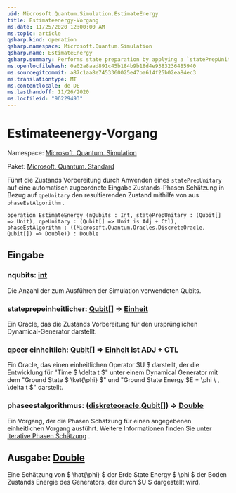 ```yaml
---
uid: Microsoft.Quantum.Simulation.EstimateEnergy
title: Estimateenergy-Vorgang
ms.date: 11/25/2020 12:00:00 AM
ms.topic: article
qsharp.kind: operation
qsharp.namespace: Microsoft.Quantum.Simulation
qsharp.name: EstimateEnergy
qsharp.summary: Performs state preparation by applying a `statePrepUnitary` on an automatically allocated input state phase estimation with respect to `qpeUnitary`on the resulting state using a `phaseEstAlgorithm`.
ms.openlocfilehash: 0a02a8aad891c45b184b9b18d4e9383236485940
ms.sourcegitcommit: a87c1aa8e7453360025e47ba614f25b02ea84ec3
ms.translationtype: MT
ms.contentlocale: de-DE
ms.lasthandoff: 11/26/2020
ms.locfileid: "96229493"
---
```

# <a name="estimateenergy-operation"></a>Estimateenergy-Vorgang

Namespace: [Microsoft. Quantum. Simulation](xref:Microsoft.Quantum.Simulation)

Paket: [Microsoft. Quantum. Standard](https://nuget.org/packages/Microsoft.Quantum.Standard)


Führt die Zustands Vorbereitung durch Anwenden eines `statePrepUnitary` auf eine automatisch zugeordnete Eingabe Zustands-Phasen Schätzung in Bezug auf `qpeUnitary` den resultierenden Zustand mithilfe von aus `phaseEstAlgorithm` .

```qsharp
operation EstimateEnergy (nQubits : Int, statePrepUnitary : (Qubit[] => Unit), qpeUnitary : (Qubit[] => Unit is Adj + Ctl), phaseEstAlgorithm : ((Microsoft.Quantum.Oracles.DiscreteOracle, Qubit[]) => Double)) : Double
```


## <a name="input"></a>Eingabe

### <a name="nqubits--int"></a>nqubits: [int](xref:microsoft.quantum.lang-ref.int)

Die Anzahl der zum Ausführen der Simulation verwendeten Qubits.


### <a name="stateprepunitary--qubit--unit"></a>stateprepeinheitlicher: [Qubit](xref:microsoft.quantum.lang-ref.qubit)[] => [Einheit](xref:microsoft.quantum.lang-ref.unit) 

Ein Oracle, das die Zustands Vorbereitung für den ursprünglichen Dynamical-Generator darstellt.


### <a name="qpeunitary--qubit--unit--is-adj--ctl"></a>qpeer einheitlich: [Qubit](xref:microsoft.quantum.lang-ref.qubit)[] => [Einheit](xref:microsoft.quantum.lang-ref.unit)  ist ADJ + CTL

Ein Oracle, das einen einheitlichen Operator $U $ darstellt, der die Entwicklung für "Time $ \delta t $" unter einem Dynamical Generator mit dem "Ground State $ \ket{\phi} $" und "Ground State Energy $E = \phi \\ , \delta t $" darstellt.


### <a name="phaseestalgorithm--discreteoraclequbit--double"></a>phaseestalgorithmus: ([diskreteoracle](xref:Microsoft.Quantum.Oracles.DiscreteOracle),[Qubit](xref:microsoft.quantum.lang-ref.qubit)[]) => [Double](xref:microsoft.quantum.lang-ref.double) 

Ein Vorgang, der die Phasen Schätzung für einen angegebenen einheitlichen Vorgang ausführt.
Weitere Informationen finden Sie unter [iterative Phasen Schätzung](/quantum/libraries/characterization#iterative-phase-estimation) .



## <a name="output--double"></a>Ausgabe: [Double](xref:microsoft.quantum.lang-ref.double)

Eine Schätzung von $ \hat{\phi} $ der Erde State Energy $ \phi $ der Boden Zustands Energie des Generators, der durch $U $ dargestellt wird.